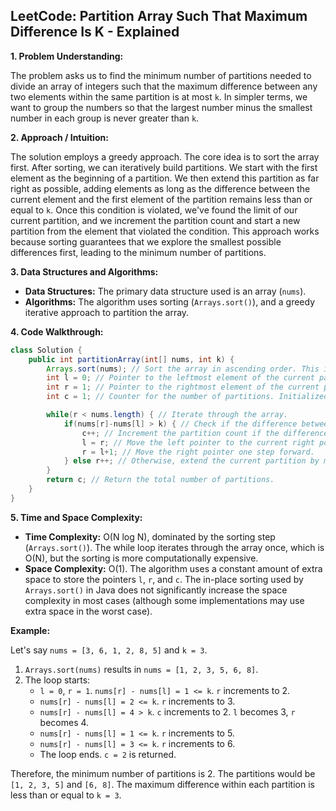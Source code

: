 ## LeetCode: Partition Array Such That Maximum Difference Is K - Explained

**1. Problem Understanding:**

The problem asks us to find the minimum number of partitions needed to divide an array of integers such that the maximum difference between any two elements within the same partition is at most `k`.  In simpler terms, we want to group the numbers so that the largest number minus the smallest number in each group is never greater than `k`.

**2. Approach / Intuition:**

The solution employs a greedy approach.  The core idea is to sort the array first. After sorting, we can iteratively build partitions. We start with the first element as the beginning of a partition. We then extend this partition as far right as possible, adding elements as long as the difference between the current element and the first element of the partition remains less than or equal to `k`.  Once this condition is violated, we've found the limit of our current partition, and we increment the partition count and start a new partition from the element that violated the condition. This approach works because sorting guarantees that we explore the smallest possible differences first, leading to the minimum number of partitions.

**3. Data Structures and Algorithms:**

* **Data Structures:** The primary data structure used is an array (`nums`).
* **Algorithms:** The algorithm uses sorting (`Arrays.sort()`), and a greedy iterative approach to partition the array.

**4. Code Walkthrough:**

```java
class Solution {
    public int partitionArray(int[] nums, int k) {
        Arrays.sort(nums); // Sort the array in ascending order. This is crucial for the greedy approach.
        int l = 0; // Pointer to the leftmost element of the current partition.
        int r = 1; // Pointer to the rightmost element of the current partition.
        int c = 1; // Counter for the number of partitions. Initialized to 1 because we start with at least one partition.

        while(r < nums.length) { // Iterate through the array.
            if(nums[r]-nums[l] > k) { // Check if the difference between the rightmost and leftmost elements exceeds k.
                c++; // Increment the partition count if the difference exceeds k.
                l = r; // Move the left pointer to the current right pointer to start a new partition.
                r = l+1; // Move the right pointer one step forward.
            } else r++; // Otherwise, extend the current partition by moving the right pointer.
        }
        return c; // Return the total number of partitions.
    }
}
```

**5. Time and Space Complexity:**

* **Time Complexity:** O(N log N), dominated by the sorting step (`Arrays.sort()`). The while loop iterates through the array once, which is O(N), but the sorting is more computationally expensive.
* **Space Complexity:** O(1). The algorithm uses a constant amount of extra space to store the pointers `l`, `r`, and `c`.  The in-place sorting used by `Arrays.sort()` in Java does not significantly increase the space complexity in most cases (although some implementations may use extra space in the worst case).


**Example:**

Let's say `nums = [3, 6, 1, 2, 8, 5]` and `k = 3`.

1. `Arrays.sort(nums)` results in `nums = [1, 2, 3, 5, 6, 8]`.
2. The loop starts:
   - `l = 0`, `r = 1`. `nums[r] - nums[l] = 1 <= k`. `r` increments to 2.
   - `nums[r] - nums[l] = 2 <= k`. `r` increments to 3.
   - `nums[r] - nums[l] = 4 > k`. `c` increments to 2. `l` becomes 3, `r` becomes 4.
   - `nums[r] - nums[l] = 1 <= k`. `r` increments to 5.
   - `nums[r] - nums[l] = 3 <= k`. `r` increments to 6.
   - The loop ends. `c = 2` is returned.

Therefore, the minimum number of partitions is 2.  The partitions would be `[1, 2, 3, 5]` and `[6, 8]`.  The maximum difference within each partition is less than or equal to `k = 3`.
